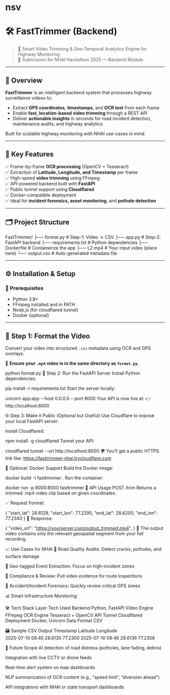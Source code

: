 # nsv
# 🛠️ FastTrimmer (Backend)

> 🚀 Smart Video Trimming & Geo-Temporal Analytics Engine for Highway Monitoring  
> 🏁 Submission for NHAI Hackathon 2025 — Backend Module

---

## 🧠 Overview

**FastTrimmer** is an intelligent backend system that processes highway surveillance videos to:
- Extract **GPS coordinates**, **timestamps**, and **OCR text** from each frame
- Enable **fast, location-based video trimming** through a REST API
- Deliver **actionable insights** in seconds for road incident detection, maintenance audits, and highway analytics

Built for scalable highway monitoring with NHAI use-cases in mind.

---

## 🎯 Key Features

✅ Frame-by-frame **OCR processing** (OpenCV + Tesseract)  
✅ Extraction of **Latitude, Longitude, and Timestamp** per frame  
✅ High-speed **video trimming** using FFmpeg  
✅ API-powered backend built with **FastAPI**  
✅ Public tunnel support using **Cloudflared**  
✅ Docker-compatible deployment  
✅ Ideal for **incident forensics, asset monitoring**, and **pothole detection**

---

## 🗂️ Project Structure
FastTrimmer/
├── format.py # Step-1: Video → CSV
├── app.py # Step-2: FastAPI backend
├── requirements.txt # Python dependencies
├── Dockerfile # Containerize the app
├── L2.mp4 # Your input video (place here)
└── output.csv # Auto-generated metadata file

---

## ⚙️ Installation & Setup

### 🧾 Prerequisites

- Python 3.8+
- FFmpeg installed and in PATH
- Node.js (for cloudflared tunnel)
- Docker (optional)

---

## 🎥 Step 1: Format the Video

Convert your video into structured `.csv` metadata using OCR and GPS overlays.

📍 **Ensure your `.mp4` video is in the same directory as `format.py`.**


python format.py
🚀 Step 2: Run the FastAPI Server
Install Python dependencies:

pip install -r requirements.txt
Start the server locally:

uvicorn app:app --host 0.0.0.0 --port 8000
Your API is now live at:
👉 http://localhost:8000

🌐 Step 3: Make it Public (Optional but Useful)
Use Cloudflare to expose your local FastAPI server:

Install Cloudflared:

npm install -g cloudflared
Tunnel your API:

cloudflared tunnel --url http://localhost:8000
🌍 You’ll get a public HTTPS link like:
https://fasttrimmer-nhai.trycloudflare.com

🐳 Optional: Docker Support
Build the Docker image:

docker build -t fasttrimmer .
Run the container:

docker run -p 8000:8000 fasttrimmer
🧪 API Usage
POST /trim
Returns a trimmed .mp4 video clip based on given coordinates.

✅ Request Format:

{
  "start_lat": 28.6129,
  "start_lon": 77.2295,
  "end_lat": 28.6200,
  "end_lon": 77.2340
}
🔁 Response:

{
  "video_url": "https://yourserver.com/output_trimmed.mp4",
}
📁 The output video contains only the relevant geospatial segment from your full recording.

📈 Use Cases for NHAI
🚧 Road Quality Audits: Detect cracks, potholes, and surface damage

📍 Geo-tagged Event Extraction: Focus on high-incident zones

🧾 Compliance & Review: Pull video evidence for route inspections

🚨 Accident/Incident Forensics: Quickly review critical GPS zones

📊 Smart Infrastructure Monitoring

🛠️ Tech Stack
Layer	Tech Used
Backend	Python, FastAPI
Video Engine	FFmpeg
OCR Engine	Tesseract + OpenCV
API Tunnel	Cloudflared
Deployment	Docker, Uvicorn
Data Format	CSV

🗃️ Sample CSV Output
Timestamp	          Latitude	Longitude	
2025-07-10 08:45	   28.6130	77.2300
2025-07-10 08:46	   28.6136	77.2306	

🔭 Future Scope
AI detection of road distress (potholes, lane fading, debris)

Integration with live CCTV or drone feeds

Real-time alert system on map dashboards

NLP summarization of OCR content (e.g., “speed limit”, “diversion ahead”)

API integrations with NHAI or state transport dashboards
